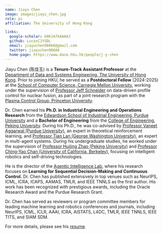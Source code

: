 ```yaml
---
name: Jiayu Chen
image: images/jiayu_chen.jpg
role: pi
affiliation: The University of Hong Kong

links:
  google-scholar: k0KJm7kAAAAJ
  github: LucasCJYSDL
  email: jiayuchen98666@gmail.com
  twitter: jiayuchen98666
  home-page: https://www.dase.hku.hk/people/j-y-chen
---
```


<!-- role: phd, programmer, links: home-page, orcid -->

Jiayu Chen (陈佳玉) is a **Tenure-Track Assistant Professor** at the [Department of Data and Systems Engineering, The University of Hong Kong](https://www.dase.hku.hk/). Prior to joining HKU, he served as a **Postdoctoral Fellow** (2024-2025) at the [School of Computer Science, Carnegie Mellon University](https://www.cs.cmu.edu/), working under the supervision of [Professor Jeff Schneider](https://www.cs.cmu.edu/~schneide/) on data-driven profile control for nuclear fusion, as part of a joint research program with the [Plasma Control Group, Princeton University](https://control.princeton.edu/).

Dr. Chen earned his **Ph.D. in Industrial Engineering and Operations Research** from the [Edwardson School of Industrial Engineering, Purdue University](https://engineering.purdue.edu/IE) and a **Bachelor of Engineering** from the [College of Engineering, Peking University](https://www.coe.pku.edu.cn/). During his Ph.D., he was co-advised by [Professor Vaneet Aggarwal (Purdue University)](https://engineering.purdue.edu/CLANLabs), an expert in theoretical reinforcement learning, and [Professor Tian Lan (George Washington University)](https://www2.seas.gwu.edu/~tlan/), an expert in multi-agent systems. During his undergraduate studies, he worked under the supervision of [Professor Huijing Zhao (Peking University)](https://sai.pku.edu.cn/info/1177/1382.htm) and [Professor Ching-Yao Chan (University of California, Berkeley)](https://its.berkeley.edu/people/ching-yao-chan), focusing on intelligent robotics and self-driving technologies. 

He is the director of the [Agentic Intelligence Lab](https://agentic-intelligence-lab.org/), where his research focuses on **Learning for Sequential Decision-Making and Continuous Control.** Dr. Chen has published extensively in top venues such as NeurIPS, ICML, ICRA, ICAPS, AAMAS, TMLR, and IEEE TNNLS as the first author. His work has been recognized with prestigious awards, including the Oracle Research Award and the Purdue Research Grant.

Dr. Chen has served as reviewers or program committee members for leading machine learning and robotics conferences and journals, including NeurIPS, ICML, ICLR, AAAI, ICRA, AISTATS, L4DC, TMLR, IEEE TNNLS, IEEE TITS, and SIAM SDM.  

For more details, please see his [resume](http://agentic-intelligence-lab.org/files/jc_cv.pdf).  

